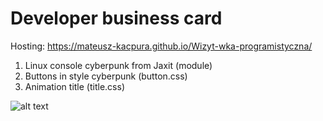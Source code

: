 # Developer business card
Hosting: https://mateusz-kacpura.github.io/Wizyt-wka-programistyczna/</br>
1. Linux console cyberpunk from Jaxit (module) </br>
2. Buttons in style cyberpunk (button.css) </br>
3. Animation title (title.css) </br>

![alt text](https://raw.githubusercontent.com/mateusz-kacpura/Wizyt-wka-programistyczna/main/wizyt%C3%B3wka%20programistyczna.png)
